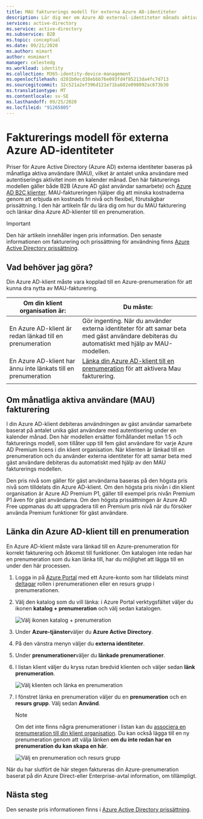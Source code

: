 ```yaml
---
title: MAU fakturerings modell för externa Azure AD-identiteter
description: Lär dig mer om Azure AD external-identiteter månads aktiva användare (MAU) fakturerings modell för gäst användar samarbete (B2B) i Azure AD. Lär dig hur du länkar din Azure AD-klient till en Azure-prenumeration.
services: active-directory
ms.service: active-directory
ms.subservice: B2B
ms.topic: conceptual
ms.date: 09/21/2020
ms.author: mimart
author: msmimart
manager: celestedg
ms.workload: identity
ms.collection: M365-identity-device-management
ms.openlocfilehash: d281b0ecd38ebbb76e093fd4f85213da4fc7d713
ms.sourcegitcommit: 32c521a2ef396d121e71ba682e098092ac673b30
ms.translationtype: MT
ms.contentlocale: sv-SE
ms.lasthandoff: 09/25/2020
ms.locfileid: "91265805"
---
```

# <a name="billing-model-for-azure-ad-external-identities"></a>Fakturerings modell för externa Azure AD-identiteter

Priser för Azure Active Directory (Azure AD) externa identiteter baseras på månatliga aktiva användare (MAU), vilket är antalet unika användare med autentiserings aktivitet inom en kalender månad. Den här fakturerings modellen gäller både B2B (Azure AD gäst användar samarbete) och [Azure AD B2C klienter](https://docs.microsoft.com/azure/active-directory-b2c/billing). MAU-faktureringen hjälper dig att minska kostnaderna genom att erbjuda en kostnads fri nivå och flexibel, förutsägbar prissättning. I den här artikeln får du lära dig om hur du MAU fakturering och länkar dina Azure AD-klienter till en prenumeration.

> [!IMPORTANT]
> Den här artikeln innehåller ingen pris information. Den senaste informationen om fakturering och prissättning för användning finns [Azure Active Directory prissättning](https://azure.microsoft.com/pricing/details/active-directory/).

## <a name="what-do-i-need-to-do"></a>Vad behöver jag göra?

Din Azure AD-klient måste vara kopplad till en Azure-prenumeration för att kunna dra nytta av MAU-fakturering.

|Om din klient organisation är:  |Du måste:  |
|---------|---------|
| En Azure AD-klient är redan länkad till en prenumeration     | Gör ingenting. När du använder externa identiteter för att samar beta med gäst användare debiteras du automatiskt med hjälp av MAU-modellen.        |
| En Azure AD-klient har ännu inte länkats till en prenumeration     | [Länka din Azure AD-klient till en prenumeration](#link-your-azure-ad-tenant-to-a-subscription) för att aktivera Mau fakturering.        |
|  |  |

## <a name="about-monthly-active-users-mau-billing"></a>Om månatliga aktiva användare (MAU) fakturering

I din Azure AD-klient debiteras användningen av gäst användar samarbete baserat på antalet unika gäst användare med autentisering under en kalender månad. Den här modellen ersätter förhållandet mellan 1:5 och fakturerings modell, som tillåter upp till fem gäst användare för varje Azure AD Premium licens i din klient organisation. När klienten är länkad till en prenumeration och du använder externa identiteter för att samar beta med gäst användare debiteras du automatiskt med hjälp av den MAU fakturerings modellen.
  
Den pris nivå som gäller för gäst användarna baseras på den högsta pris nivå som tilldelats din Azure AD-klient. Om den högsta pris nivån i din klient organisation är Azure AD Premium P1, gäller till exempel pris nivån Premium P1 även för gäst användarna. Om den högsta prissättningen är Azure AD Free uppmanas du att uppgradera till en Premium pris nivå när du försöker använda Premium funktioner för gäst användare.

## <a name="link-your-azure-ad-tenant-to-a-subscription"></a>Länka din Azure AD-klient till en prenumeration

En Azure AD-klient måste vara länkad till en Azure-prenumeration för korrekt fakturering och åtkomst till funktioner. Om katalogen inte redan har en prenumeration som du kan länka till, har du möjlighet att lägga till en under den här processen.

1. Logga in på [Azure Portal](https://portal.azure.com/) med ett Azure-konto som har tilldelats minst [deltagar](https://docs.microsoft.com/azure/role-based-access-control/built-in-roles) rollen i prenumerationen eller en resurs grupp i prenumerationen.

2. Välj den katalog som du vill länka: i Azure Portal verktygsfältet väljer du ikonen **katalog + prenumeration** och välj sedan katalogen.

    ![Välj ikonen katalog + prenumeration](media/external-identities-pricing/portal-mau-pick-directory.png)

3. Under **Azure-tjänster**väljer du **Azure Active Directory**.

4. På den vänstra menyn väljer du **externa identiteter**.

5. Under **prenumerationer**väljer du **länkade prenumerationer**.

6. I listan klient väljer du kryss rutan bredvid klienten och väljer sedan **länk prenumeration**.

    ![Välj klienten och länka en prenumeration](media/external-identities-pricing/linked-subscriptions.png)

7. I fönstret länka en prenumeration väljer du en **prenumeration** och en **resurs grupp**. Välj sedan **Använd**.

   > [!NOTE]
   > Om det inte finns några prenumerationer i listan kan du [associera en prenumeration till din klient organisation](../fundamentals/active-directory-how-subscriptions-associated-directory.md). Du kan också lägga till en ny prenumeration genom att välja länken **om du inte redan har en prenumeration du kan skapa en här**.

    ![Välj en prenumeration och resurs grupp](media/external-identities-pricing/link-subscription-resource.png)

När du har slutfört de här stegen faktureras din Azure-prenumeration baserat på din Azure Direct-eller Enterprise-avtal information, om tillämpligt.

## <a name="next-steps"></a>Nästa steg

Den senaste pris informationen finns i [Azure Active Directory prissättning](https://azure.microsoft.com/pricing/details/active-directory/).
